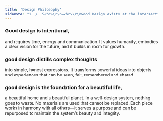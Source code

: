 ```yaml
---
title: 'Design Philosophy'
sidenote: "2  /  5<br>\r\n—<br>\r\nGood Design exists at the intersection of beauty, function and intelligence."
---
```


### Good design is intentional,
and requires time, energy and communication. It values humanity, embodies a clear vision for the future, and it builds in room for growth. 

### good design distills complex thoughts
into simple, honest expressions. It transforms powerful ideas into objects and experiences that can be seen, felt, remembered and shared.

### good design is the foundation for a beautiful life,
a beautiful home and a beautiful planet. In a well-design system, nothing goes to waste. No materials are used that cannot be replaced. Each piece works in harmony with all others—it serves a purpose and can be repurposed to maintain the system’s beauty and integrity.